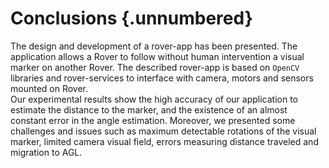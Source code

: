 Conclusions {.unnumbered}
============

The design and development of a rover-app has been presented.
The application allows a Rover to follow without human intervention a visual marker on another Rover. 
The described rover-app  is based on `OpenCV` libraries and rover-services to interface with camera, motors and sensors mounted on Rover.  
Our experimental results show the high accuracy of our application to estimate the  distance to the marker, and the existence of an almost constant error in the angle estimation.
Moreover, we presented some challenges and issues such as maximum detectable rotations of the visual marker, limited camera visual field, errors measuring distance traveled and migration to AGL. 
